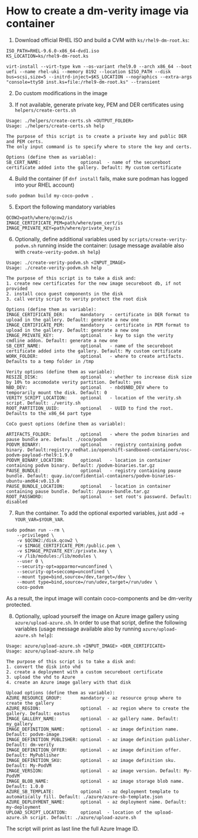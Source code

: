 # How to create a dm-verity image via container

1. Download official RHEL ISO and build a CVM with `ks/rhel9-dm-root.ks`:
```
ISO_PATH=RHEL-9.6.0-x86_64-dvd1.iso
KS_LOCATION=ks/rhel9-dm-root.ks

virt-install --virt-type kvm --os-variant rhel9.0 --arch x86_64 --boot uefi --name rhel-uki --memory 8192 --location $ISO_PATH --disk bus=scsi,size=5 --initrd-inject=$KS_LOCATION --nographics --extra-args "console=ttyS0 inst.ks=file:/rhel9-dm-root.ks" --transient
```

2. Do custom modifications in the image

3. If not available, generate private key, PEM and DER certificates using `helpers/create-certs.sh`
```
Usage: ./helpers/create-certs.sh <OUTPUT_FOLDER>
Usage: ./helpers/create-certs.sh help

The purpose of this script is to create a private key and public DER and PEM certs.
The only input command is to specify where to store the key and certs.

Options (define them as variable):
SB_CERT_NAME:               optional  - name of the secureboot certificate added into the gallery. Default: My custom certificate
```

4. Build the container (if `dnf install` fails, make sure podman has logged into your RHEL account)
```
sudo podman build my-coco-podvm .
```

5. Export the following mandatory variables
```
QCOW2=path/where/qcow2/is
IMAGE_CERTIFICATE_PEM=path/where/pem_cert/is
IMAGE_PRIVATE_KEY=path/where/private_key/is
```

6. Optionally, define additional variables used by `scripts/create-verity-podvm.sh` running inside the container: (usage message available also with `create-verity-podvm.sh help`)
```
Usage: ./create-verity-podvm.sh <INPUT_IMAGE>
Usage: ./create-verity-podvm.sh help

The purpose of this script is to take a disk and:
1. create new certificates for the new image secureboot db, if not provided
2. install coco guest components in the disk
3. call verity script to verity protect the root disk

Options (define them as variable):
IMAGE_CERTIFICATE_DER:      mandatory  - certificate in DER format to upload in the gallery. Default: generate a new one
IMAGE_CERTIFICATE_PEM:      mandatory  - certificate in PEM format to upload in the gallery. Default: generate a new one
IMAGE_PRIVATE_KEY:          optional   - key to sign the verity cmdline addon. Default: generate a new one
SB_CERT_NAME:               optional   - name of the secureboot certificate added into the gallery. Default: My custom certificate
WORK_FOLDER:                optional   - where to create artifacts. Defaults to a temp folder in /tmp

Verity options (define them as variable):
RESIZE_DISK:                optional   - whether to increase disk size by 10% to accomodate verity partition. Default: yes
NBD_DEV:                    optional   - nbd$NBD_DEV where to temporarily mount the disk. Default: 0
VERITY_SCRIPT_LOCATION:     optional   - location of the verity.sh script. Default: ./verity.sh
ROOT_PARTITION_UUID:        optional   - UUID to find the root. Defaults to the x86_64 part type

CoCo guest options (define them as variable):

ARTIFACTS_FOLDER:           optional   - where the podvm binaries and pause bundle are. Default ./coco/podvm
PODVM_BINARY:               optional   - registry containing podvm binary. Default:registry.redhat.io/openshift-sandboxed-containers/osc-podvm-payload-rhel9:1.9.0
PODVM_BINARY_LOCATION:      optional   - location in container containing podvm binary. Default: /podvm-binaries.tar.gz
PAUSE_BUNDLE:               optional   - registry containing pause bundle. Default: quay.io/confidential-containers/podvm-binaries-ubuntu-amd64:v0.13.0
PAUSE_BUNDLE_LOCATION:      optional   - location in container containing pause bundle. Default: /pause-bundle.tar.gz
ROOT_PASSWORD:              optional   - set root's password. Default: disabled

```

7. Run the container. To add the optional exported variables, just add `-e YOUR_VAR=$YOUR_VAR`.
```
sudo podman run --rm \
    --privileged \
    -v $QCOW2:/disk.qcow2 \
    -v $IMAGE_CERTIFICATE_PEM:/public.pem \
    -v $IMAGE_PRIVATE_KEY:/private.key \
    -v /lib/modules:/lib/modules \
    --user 0 \
    --security-opt=apparmor=unconfined \
    --security-opt=seccomp=unconfined \
    --mount type=bind,source=/dev,target=/dev \
    --mount type=bind,source=/run/udev,target=/run/udev \
    coco-podvm
```
As a result, the input image will contain coco-components and be dm-verity protected.

8. Optionally, upload yourself the image on Azure image gallery using `azure/upload-azure.sh`. In order to use that script, define the following variables (usage message available also by running `azure/upload-azure.sh help`):
```
Usage: azure/upload-azure.sh <INPUT_IMAGE> <DER_CERTIFICATE>
Usage: azure/upload-azure.sh help

The purpose of this script is to take a disk and:
1. convert the disk into vhd
2. create a deployment with a custom secureboot certificate
3. upload the vhd to Azure
4. create an Azure image gallery with that disk

Upload options (define them as variable):
AZURE_RESOURCE_GROUP:       mandatory - az resource group where to create the gallery
AZURE_REGION:               optional  - az region where to create the gallery. Default: eastus
IMAGE_GALLERY_NAME:         optional  - az gallery name. Default: my_gallery
IMAGE_DEFINITION_NAME:      optional  - az image definition name. Default: podvm-image
IMAGE_DEFINITION_PUBLISHER: optional  - az image definition publisher. Default: dm-verity
IMAGE_DEFINITION_OFFER:     optional  - az image definition offer. Default: MyPublisher
IMAGE_DEFINITION_SKU:       optional  - az image definition sku. Default: My-PodVM
IMAGE_VERSION:              optional  - az image version. Default: My-PodVM
IMAGE_BLOB_NAME:            optional  - az image storage blob name. Default: 1.0.0
AZURE_SB_TEMPLATE:          optional  - az deployment template to automatically fill. Default: ./azure/azure-sb-template.json
AZURE_DEPLOYMENT_NAME:      optional  - az deployment name. Default: my-deployment
UPLOAD_SCRIPT_LOCATION:     optional  - location of the upload-azure.sh script. Default: ./azure/upload-azure.sh
```
The script will print as last line the full Azure Image ID.